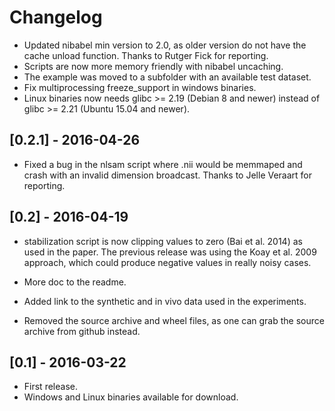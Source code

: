 # Changelog

- Updated nibabel min version to 2.0, as older version do not have the cache unload function. Thanks to Rutger Fick for reporting.
- Scripts are now more memory friendly with nibabel uncaching.
- The example was moved to a subfolder with an available test dataset.
- Fix multiprocessing freeze_support in windows binaries.
- Linux binaries now needs glibc >= 2.19 (Debian 8 and newer) instead of glibc >= 2.21 (Ubuntu 15.04 and newer).

## [0.2.1] - 2016-04-26

- Fixed a bug in the nlsam script where .nii would be memmaped and crash with an invalid dimension broadcast. Thanks to Jelle Veraart for reporting.

## [0.2] - 2016-04-19

- stabilization script is now clipping values to zero (Bai et al. 2014) as used in the paper.
The previous release was using the Koay et al. 2009 approach, which could produce negative values in really noisy cases.

- More doc to the readme.
- Added link to the synthetic and in vivo data used in the experiments.
- Removed the source archive and wheel files, as one can grab the source archive from github instead.

## [0.1] - 2016-03-22

- First release.
- Windows and Linux binaries available for download.
